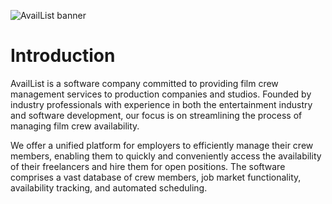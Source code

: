 ![AvailList banner](https://availlist.s3.fr-par.scw.cloud/logo_banner.png)

# Introduction

AvailList is a software company committed to providing film crew management services to production companies and studios. Founded by industry professionals with experience in both the entertainment industry and software development, our focus is on streamlining the process of managing film crew availability.

We offer a unified platform for employers to efficiently manage their crew members, enabling them to quickly and conveniently access the availability of their freelancers and hire them for open positions. The software comprises a vast database of crew members, job market functionality, availability tracking, and automated scheduling.
